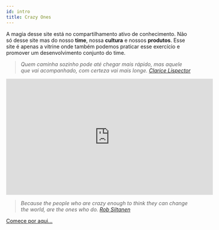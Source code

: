 ```yaml
---
id: intro
title: Crazy Ones
---
```


A magia desse site está no compartilhamento ativo de conhecimento. Não só desse
site mas do nosso **time**, nossa **cultura** e nossos **produtos**.
Esse site é apenas a vitrine onde também podemos praticar esse exercício e promover
um desenvolvimento conjunto do time.

> *Quem caminha sozinho pode até chegar mais rápido, mas aquele que vai acompanhado, com certeza vai mais longe.
[Clarice Lispector](https://pt.wikipedia.org/wiki/Clarice_Lispector)*

<iframe width="560" height="315" src="https://www.youtube.com/embed/Yt-kGoU9-fE" frameborder="0" allow="accelerometer; autoplay; encrypted-media; gyroscope; picture-in-picture" allowfullscreen></iframe>


> *Because the people who are crazy enough to think they can change the world, are the ones who do.
[Rob Siltanen](https://www.goodreads.com/quotes/924-here-s-to-the-crazy-ones-the-misfits-the-rebels-the)*

[Comece por aqui...](compartilhe-indice)

